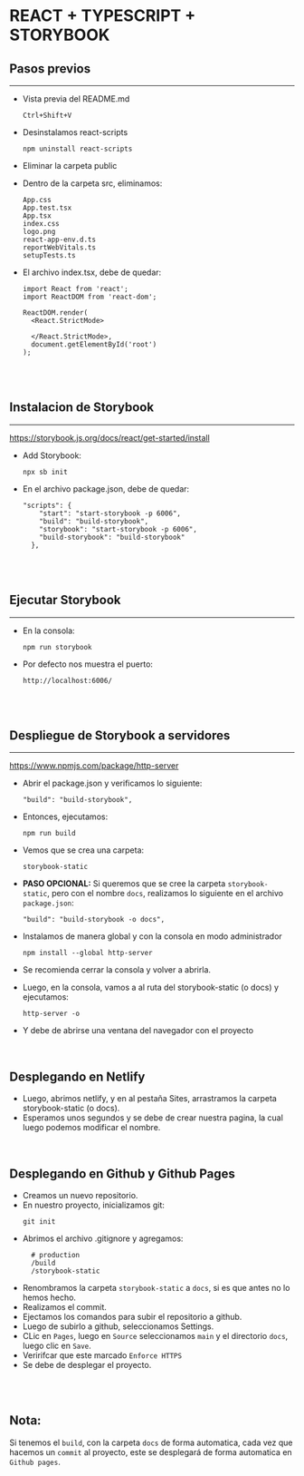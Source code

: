 # <b>REACT + TYPESCRIPT + STORYBOOK</b>

## Pasos previos
<hr>

- Vista previa del README.md

  ```
  Ctrl+Shift+V
  ```

- Desinstalamos react-scripts
  ```
  npm uninstall react-scripts
  ```

- Eliminar la carpeta public

- Dentro de la carpeta src, eliminamos:
  ```
  App.css
  App.test.tsx
  App.tsx
  index.css
  logo.png
  react-app-env.d.ts
  reportWebVitals.ts
  setupTests.ts
  ```

- El archivo index.tsx, debe de quedar:
  ```
  import React from 'react';
  import ReactDOM from 'react-dom';

  ReactDOM.render(
    <React.StrictMode>
      
    </React.StrictMode>,
    document.getElementById('root')
  );
  ```

<br>
<br>

## Instalacion de Storybook
<hr>

https://storybook.js.org/docs/react/get-started/install

- Add Storybook:
  ```
  npx sb init
  ```

- En el archivo package.json, debe de quedar:
  ```
  "scripts": {
      "start": "start-storybook -p 6006",
      "build": "build-storybook",
      "storybook": "start-storybook -p 6006",
      "build-storybook": "build-storybook"
    },
  ```

<br>
<br>

## Ejecutar Storybook
<hr>

- En la consola:
  ```
  npm run storybook 
  ```

- Por defecto nos muestra el puerto:
  ```
  http://localhost:6006/ 
  ```

<br>
<br>

## Despliegue de Storybook a servidores
<hr>

https://www.npmjs.com/package/http-server

- Abrir el package.json y verificamos lo siguiente:
  ```
  "build": "build-storybook",
  ```

- Entonces, ejecutamos:
  ```
  npm run build
  ```

- Vemos que se crea una carpeta:
  ```
  storybook-static
  ```

- <b>PASO OPCIONAL:</b> Si queremos que se cree la carpeta `storybook-static`, pero con el nombre `docs`, realizamos lo siguiente en el archivo `package.json`:
  ```
  "build": "build-storybook -o docs",
  ```

- Instalamos de manera global y con la consola en modo administrador
  ```
  npm install --global http-server
  ```
- Se recomienda cerrar la consola y volver a abrirla.

- Luego, en la consola, vamos a al ruta del storybook-static (o docs) y ejecutamos:
  ```
  http-server -o
  ```
- Y debe de abrirse una ventana del navegador con el proyecto

<br>

## Desplegando en Netlify

- Luego, abrimos netlify, y en al pestaña Sites, arrastramos la carpeta storybook-static (o docs).
- Esperamos unos segundos y se debe de crear nuestra pagina, la cual luego podemos modificar el nombre.

<br>

## Desplegando en Github y Github Pages
- Creamos un nuevo repositorio.
- En nuestro proyecto, inicializamos git:
  ```
  git init
  ```
- Abrimos el archivo .gitignore y agregamos:
  ```
    # production
    /build
    /storybook-static
    ```
- Renombramos la carpeta `storybook-static` a `docs`, si es que antes no lo hemos hecho.
- Realizamos el commit.
- Ejectamos los comandos para subir el repositorio a github.
- Luego de subirlo a github, seleccionamos Settings.
- CLic en `Pages`, luego en `Source` seleccionamos `main` y el directorio `docs`, luego clic en `Save`.
- Veririfcar que este marcado `Enforce HTTPS`
- Se debe de desplegar el proyecto.
  
<br>
<br>

## Nota:  
Si tenemos el `build`, con la carpeta `docs` de forma automatica, cada vez que hacemos un `commit` al proyecto, este se desplegará de forma automatica en `Github pages`.
